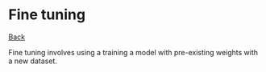 # Fine tuning

[Back](./ds.md)

Fine tuning involves using a training a model with pre-existing weights with a new dataset.
